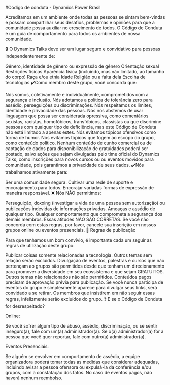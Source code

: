 #Código de conduta - Dynamics Power Brasil

Acreditamos em um ambiente onde todas as pessoas se sintam bem-vindas e possam compartilhar seus desafios, problemas e opiniões para que a comunidade possa auxiliar no crescimento de todos. O Código de Conduta é um guia de comportamento para todos os ambientes de nossa comunidade.

🔒 O Dynamics Talks deve ser um lugar seguro e convidativo para pessoas independentemente de:

Gênero, identidade de gênero ou expressão de gênero
Orientação sexual
Restrições físicas
Aparência física (incluindo, mas não limitado, ao tamanho do corpo)
Raça e/ou etnia
Idade
Religião ou a falta dela
Escolha de tecnologias
✔️Como membro deste grupo, você concorda que:

Nós somos, coletivamente e individualmente, comprometidos com a segurança e inclusão.
Nós adotamos a política de tolerância zero para assédio, perseguições ou discriminações.
Nós respeitamos os limites, identidade e privacidade das pessoas.
Nós nos abstemos de usar linguagem que possa ser considerada opressiva, como comentários sexistas, racistas, homofóbicos, transfóbicos, classistas ou que discrimine pessoas com qualquer tipo de deficiência, mas este Código de Conduta não está limitado a apenas estes.
Nós evitamos tópicos ofensivos como forma de humor.
Nós evitamos tópicos que fogem ao escopo do grupo, como conteúdo político.
Nenhum conteúdo de cunho comercial ou de captação de dados para disponibilização de gratuidades poderá ser postado, salvo ações que sejam divulgadas pelo time oficial do Dynamics Talks, como inscrições para novos cursos ou ou eventos movidos para comunidade, pois garantimos a privacidade de seus dados.
✔️Nós trabalhamos ativamente para:

Ser uma comunidade segura.
Cultivar uma rede de suporte e encorajamento para todos.
Encorajar variadas formas de expressão de maneira responsável.
❌ Nós NÃO permitimos:

Perseguição, doxxing (investigar a vida de uma pessoa sem autorização) ou publicações indevidas de informações privadas.
Ameaças e assédio de qualquer tipo.
Qualquer comportamento que comprometa a segurança dos demais membros.
Essas atitudes NÃO SÃO CORRETAS. Se você não concorda com estas regras, por favor, cancele sua inscrição em nossos grupos online ou eventos presenciais.
📣 Regras de publicação

Para que tenhamos um bom convívio, é importante cada um seguir as regras de utilização deste grupo:

Publicar coisas somente relacionadas a tecnologia. Outros temas sem relação serão excluídos.
Divulgação de eventos, palestras e cursos que não pertençam ao grupos são permitidos desde que tenham um direcionamento para promover a diversidade em seu ecossistema e que sejam GRATUITOS. Outros temas não relacionados não são permitidos. Conteúdos pagos precisam de aprovação prévia para publicação.
Se você nunca participa de eventos do grupo e simplesmente aparece para divulgar seus links, será convidado a se retirar. Os membros que insistirem em não seguir essas regras, infelizmente serão excluídos do grupo.
❓ E se o Código de Conduta for desrespeitado?

Online:

Se você sofrer algum tipo de abuso, assédio, discriminação, ou se sentir inseguro(a), fale com um(a) administrador(a). Se o(a) administrador(a) for a pessoa que você quer reportar, fale com outro(a) administrador(a).

Eventos Presenciais:

Se alguém se envolver em comportamento de assédio, a equipe organizadora poderá tomar todas as medidas que considerar adequadas, incluindo avisar a pessoa ofensora ou expulsá-la da conferência e/ou grupos, com a constatação dos fatos. No caso de eventos pagos, não haverá nenhum reembolso.
